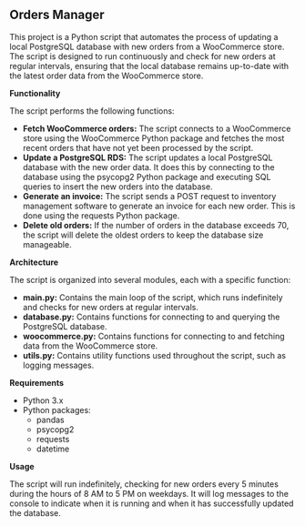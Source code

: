 ## Orders Manager

This project is a Python script that automates the process of updating a local PostgreSQL database with new orders from a WooCommerce store. The script is designed to run continuously and check for new orders at regular intervals, ensuring that the local database remains up-to-date with the latest order data from the WooCommerce store.

**Functionality**

The script performs the following functions:

* **Fetch WooCommerce orders:** The script connects to a WooCommerce store using the WooCommerce Python package and fetches the most recent orders that have not yet been processed by the script.
* **Update a PostgreSQL RDS:** The script updates a local PostgreSQL database with the new order data. It does this by connecting to the database using the psycopg2 Python package and executing SQL queries to insert the new orders into the database.
* **Generate an invoice:** The script sends a POST request to inventory management software to generate an invoice for each new order. This is done using the requests Python package.
* **Delete old orders:** If the number of orders in the database exceeds 70, the script will delete the oldest orders to keep the database size manageable.

**Architecture**

The script is organized into several modules, each with a specific function:

* **main.py:** Contains the main loop of the script, which runs indefinitely and checks for new orders at regular intervals.
* **database.py:** Contains functions for connecting to and querying the PostgreSQL database.
* **woocommerce.py:** Contains functions for connecting to and fetching data from the WooCommerce store.
* **utils.py:** Contains utility functions used throughout the script, such as logging messages.

**Requirements**

* Python 3.x
* Python packages:
    * pandas
    * psycopg2
    * requests
    * datetime

**Usage**

The script will run indefinitely, checking for new orders every 5 minutes during the hours of 8 AM to 5 PM on weekdays. It will log messages to the console to indicate when it is running and when it has successfully updated the database.
